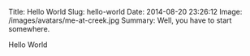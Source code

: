 Title: Hello World
Slug: hello-world
Date: 2014-08-20 23:26:12
Image: /images/avatars/me-at-creek.jpg
Summary: Well, you have to start somewhere.

Hello World
